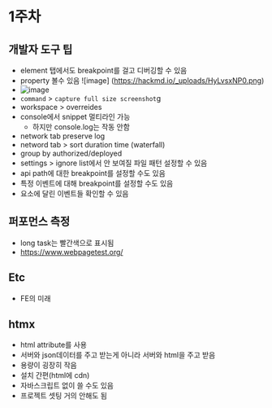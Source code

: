 # 1주차

## 개발자 도구 팁

- element 탭에서도 breakpoint를 걸고 디버깅할 수 있음
- property 볼수 있음 ![image] (https://hackmd.io/_uploads/HyLvsxNP0.png)
- ![image](https://hackmd.io/_uploads/ByxcogNwR.png)
- `command` > `capture full size screenshot`g
- workspace > overreides
- console에서 snippet 멀티라인 가능
    - 하지만 console.log는 작동 안함
- network tab preserve log
- netword tab > sort duration time (waterfall)
- group by authorized/deployed
- settings > ignore list에서 안 보여질 파일 패턴 설정할 수 있음
- api path에 대한 breakpoint를 설정할 수도 있음 
- 특정 이벤트에 대해 breakpoint를 설정할 수도 있음
- 요소에 달린 이벤트들 확인할 수 있음


## 퍼포먼스 측정

- long task는 빨간색으로 표시됨
- https://www.webpagetest.org/

## Etc

- FE의 미래

## htmx

- html attribute를 사용
- 서버와 json데이터를 주고 받는게 아니라 서버와 html을 주고 받음
- 용량이 굉장히 작음
- 설치 간편(html에 cdn)
- 자바스크립트 없이 쓸 수도 있음
- 프로젝트 셋팅 거의 안해도 됨
